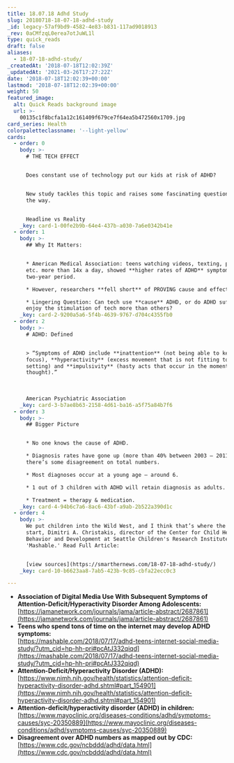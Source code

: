 ```yaml
---
title: 18.07.18 Adhd Study
slug: 20180718-18-07-18-adhd-study
_id: legacy-57af9bd9-4582-4e83-b831-117ad9018913
_rev: 0aCMfzqL0erea7otJuWL1l
type: quick_reads
draft: false
aliases:
  - 18-07-18-adhd-study/
_createdAt: '2018-07-18T12:02:39Z'
_updatedAt: '2021-03-26T17:27:22Z'
date: '2018-07-18T12:02:39+00:00'
lastmod: '2018-07-18T12:02:39+00:00'
weight: 50
featured_image:
  alt: Quick Reads background image
  url: >-
    00135c1f8bcfa1a12c161409f679ce7f64ea5b472560x1709.jpg
card_series: Health
colorpaletteclassname: '--light-yellow'
cards:
  - order: 0
    body: >-
      # THE TECH EFFECT


      Does constant use of technology put our kids at risk of ADHD?


      New study tackles this topic and raises some fascinating questions along
      the way.


      Headline vs Reality
    _key: card-1-00fe2b9b-64e4-437b-a030-7a6e0342b41e
  - order: 1
    body: >-
      ## Why It Matters:


      * American Medical Association: teens watching videos, texting, posting,
      etc. more than 14x a day, showed **higher rates of ADHD** symptoms over
      two-year period.

      * However, researchers **fell short** of PROVING cause and effect.

      * Lingering Question: Can tech use **cause** ADHD, or do ADHD sufferers
      enjoy the stimulation of tech more than others?
    _key: card-2-9200a5a6-5f4b-4639-9767-d704c4355fb0
  - order: 2
    body: >-
      # ADHD: Defined


      > “Symptoms of ADHD include **inattention** (not being able to keep
      focus), **hyperactivity** (excess movement that is not fitting to the
      setting) and **impulsivity** (hasty acts that occur in the moment without
      thought).”  
        
        
        
      American Psychiatric Association
    _key: card-3-b7ae8b63-2158-4d61-ba16-a5f75a84b7f6
  - order: 3
    body: >-
      ## Bigger Picture


      * No one knows the cause of ADHD.

      * Diagnosis rates have gone up (more than 40% between 2003 – 2011) though
      there’s some disagreement on total numbers.

      * Most diagnoses occur at a young age – around 6.

      * 1 out of 3 children with ADHD will retain diagnosis as adults.

      * Treatment = therapy & medication.
    _key: card-4-94b6c7a6-8ac6-43bf-a9ab-2b522a390d1c
  - order: 4
    body: >-
      We put children into the Wild West, and I think that’s where the problems
      start, Dimitri A. Christakis, director of the Center for Child Health,
      Behavior and Development at Seattle Children's Research Institute to
      'Mashable.' Read Full Article:


      [view sources](https://smarthernews.com/18-07-18-adhd-study/)
    _key: card-10-b6623aa8-7ab5-423b-9c85-cbfa22ecc0c3

---
```

* **Association of Digital Media Use With Subsequent Symptoms of Attention-Deficit/Hyperactivity Disorder Among Adolescents:**  
[https://jamanetwork.com/journals/jama/article-abstract/2687861](https://jamanetwork.com/journals/jama/article-abstract/2687861)
* **Teens who spend tons of time on the internet may develop ADHD symptoms:**  
[https://mashable.com/2018/07/17/adhd-teens-internet-social-media-study/?utm_cid=hp-hh-pri#pcAtJ332qiqd](https://mashable.com/2018/07/17/adhd-teens-internet-social-media-study/?utm_cid=hp-hh-pri#pcAtJ332qiqd)
* **Attention-Deficit/Hyperactivity Disorder (ADHD):**  
[https://www.nimh.nih.gov/health/statistics/attention-deficit-hyperactivity-disorder-adhd.shtml#part_154901](https://www.nimh.nih.gov/health/statistics/attention-deficit-hyperactivity-disorder-adhd.shtml#part_154901)
* **Attention-deficit/hyperactivity disorder (ADHD) in children:**  
[https://www.mayoclinic.org/diseases-conditions/adhd/symptoms-causes/syc-20350889](https://www.mayoclinic.org/diseases-conditions/adhd/symptoms-causes/syc-20350889)
* **Disagreement over ADHD numbers as mapped out by CDC:**  
[https://www.cdc.gov/ncbddd/adhd/data.html](https://www.cdc.gov/ncbddd/adhd/data.html)